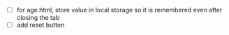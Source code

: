- [ ] for age.html, store value in local storage so it is remembered even after closing the tab
- [ ] add reset button
